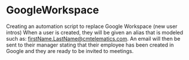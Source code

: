 # GoogleWorkspace
Creating an automation script to replace Google Workspace (new user intros)
When a user is created, they will be given an alias that is modeled such as: firstName.LastName@cmtelematics.com. An email will then be sent to their manager stating that their employee has been created in Google and they are ready to be invited to meetings.
